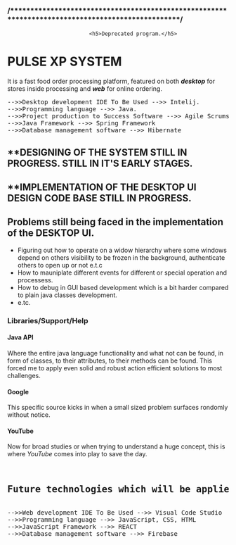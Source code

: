 <h3>/*************************************************************************************************/</h3>

                              <h5>Deprecated program.</h5>
 <h1>PULSE XP SYSTEM</h1> 
 
 <p>It is a fast food order processing platform, featured on both <b><i>desktop</i></b> for stores inside processing and <b><i>web</i></b> for online ordering.</p>

<div>
<pre>
-->>Desktop development IDE To Be Used -->> Intelij.
-->>Programming language -->> Java.
-->>Project production to Success Software -->> Agile Scrums
-->>Java Framework -->> Spring Framework
-->>Database management software -->> Hibernate
</pre>
</div>

<div><h2>**DESIGNING OF THE SYSTEM STILL IN PROGRESS. STILL IN IT'S EARLY STAGES.</h2></div>

<div><h2>**IMPLEMENTATION OF THE DESKTOP UI DESIGN CODE BASE STILL IN PROGRESS.</h2></div>

<div>
 <h2>Problems still being faced in the implementation of the <b>DESKTOP UI</b>.</h2>
 <ul>
  <li>Figuring out how to operate on a widow hierarchy where some windows depend on others visibility to be frozen in the background,
  authenticate others to open up or not e.t.c</li>
  <li>How to mauniplate different events for different or special operation and processess.</li>
  <li>How to debug in GUI based development which is a bit harder compared to plain java classes development.</li>
  <li>e.tc.</li>
 </ul>
</div>

<div>
 <article>
   <h3>Libraries/Support/Help</h3>
   <article>
     <h4>Java API</h4>
     <p>Where the entire java language functionality and what not can be found, in form of classes, to their attributes, to their methods can be found. 
        This forced me to apply even solid and robust action efficient solutions to most challenges.</p>
   </article>
   <article>
     <h4>Google</h4>
     <p>This specific source kicks in when a small sized problem surfaces rondomly without notice.</p>
   </article>
   <article>
     <h4>YouTube</h4>
     <p>Now for broad studies or when trying to understand a huge concept, this is where <i>YouTube</i> comes into play to save the day.</p>
   </article>
 </article>
</div>

<div>
<pre>
 <h2>Future technologies which will be applied or embedded in the system.</h2>
-->>Web development IDE To Be Used -->> Visual Code Studio
-->>Programming language -->> JavaScript, CSS, HTML
-->>JavaScript Framework -->> REACT
-->>Database management software -->> Firebase
</pre>
</div>


